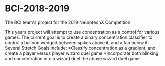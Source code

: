 # BCI-2018-2019
The BCI team's project for the 2019 NeurotechX Competition. 

This years project will attempt to use concentration as a control for various games. 
The current goal is to create a binary concentration classifier to control a balloon wedged between spikes above it, and a fan below it.
Several Stretch Goals include:
    *Classify concentration as a gradient, and create a player versus player wizard duel game
    *Incorporate both blinking and concentration into a wizard duel the above wizard duel game


